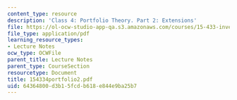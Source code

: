 ```yaml
---
content_type: resource
description: 'Class 4: Portfolio Theory. Part 2: Extensions'
file: https://ol-ocw-studio-app-qa.s3.amazonaws.com/courses/15-433-investments-spring-2003/64364800d3b15fcdb618e844e9ba25b7_154334portfolio2.pdf
file_type: application/pdf
learning_resource_types:
- Lecture Notes
ocw_type: OCWFile
parent_title: Lecture Notes
parent_type: CourseSection
resourcetype: Document
title: 154334portfolio2.pdf
uid: 64364800-d3b1-5fcd-b618-e844e9ba25b7
---
```

